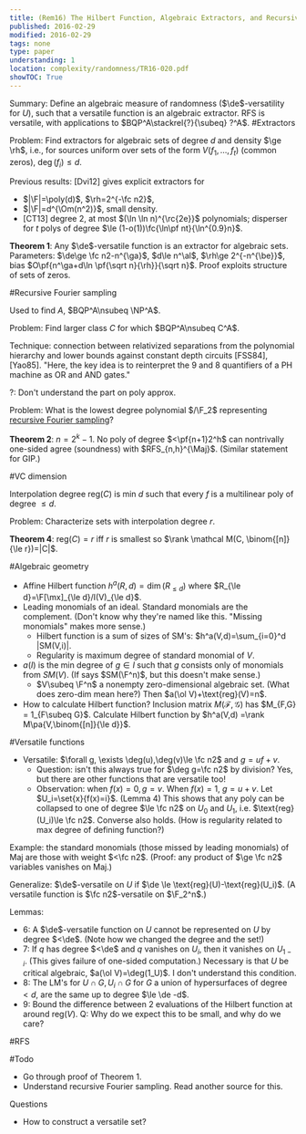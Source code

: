 ```yaml
---
title: (Rem16) The Hilbert Function, Algebraic Extractors, and Recursive Fourier Sampling
published: 2016-02-29
modified: 2016-02-29
tags: none
type: paper
understanding: 1
location: complexity/randomness/TR16-020.pdf
showTOC: True
---
```


Summary: Define an algebraic measure of randomness ($\de$-versatility for $U$), such that a versatile function is an algebraic extractor. RFS is versatile, with applications to $BQP^A\stackrel{?}{\subeq} ?^A$.
#Extractors

Problem: Find extractors for algebraic sets of degree $d$ and density $\ge \rh$, i.e., for sources uniform over sets of the form $V(f_1,\ldots, f_t)$ (common zeros), $\deg(f_i)\le d$.

Previous results: [Dvi12] gives explicit extractors for

* $|\F|=\poly(d)$, $\rh=2^{-\fc n2}$,
* $|\F|=d^{\Om(n^2)}$, small density.
* [CT13] degree 2, at most $(\ln \ln n)^{\rc{2e}}$ polynomials; disperser for $t$ polys of degree $\le (1-o(1))\fc{\ln\pf nt}{\ln^{0.9}n}$.

**Theorem 1**: Any $\de$-versatile function is an extractor for algebraic sets. Parameters: $\de\ge \fc n2-n^{\ga}$, $d\le n^\al$, $\rh\ge 2^{-n^{\be}}$, bias $O\pf{n^\ga+d\ln \pf{\sqrt n}{\rh}}{\sqrt n}$. Proof exploits structure of sets of zeros.

#Recursive Fourier sampling

Used to find $A$, $BQP^A\nsubeq \NP^A$.

Problem: Find larger class $C$ for which $BQP^A\nsubeq C^A$. 

Technique: connection between relativized separations from the polynomial hierarchy and lower bounds against constant depth circuits [FSS84],[Yao85]. "Here, the key idea is to reinterpret the 9 and 8 quantifiers of a PH machine as OR and AND gates."

?: Don't understand the part on poly approx.

Problem: What is the lowest degree polynomial $/\F_2$ representing [recursive Fourier sampling](RFS.html)? 

**Theorem 2**: $n=2^k-1$. No poly of degree $<\pf{n+1}2^h$ can nontrivally one-sided agree (soundness) with $RFS_{n,h}^{\Maj}$. (Similar statement for GIP.)

#VC dimension

Interpolation degree $\text{reg}(C)$ is min $d$ such that every $f$ is a multilinear poly of degree $\le d$.

Problem: Characterize sets with interpolation degree $r$.

**Theorem 4**: $\text{reg}(C)=r$ iff $r$ is smallest so $\rank \mathcal M(C, \binom{[n]}{\le r})=|C|$.

#Algebraic geometry

* Affine Hilbert function $h^a(R,d) = \dim(R_{\le d})$ where $R_{\le d}=\F[\mx]_{\le d}/I(V)_{\le d}$.
* Leading monomials of an ideal. Standard monomials are the complement. (Don't know why they're named like this. "Missing monomials" makes more sense.)
    * Hilbert function is a sum of sizes of SM's: $h^a(V,d)=\sum_{i=0}^d |SM(V,i)|.
    * Regularity is maximum degree of standard monomial of $V$.
* $a(I)$ is the min degree of $g\in I$ such that $g$ consists only of monomials from $SM(V)$. (If says $SM(\F^n)$, but this doesn't make sense.)
    * $V\subeq \F^n$ a nonempty zero-dimensional algebraic set. (What does zero-dim mean here?) Then $a(\ol V)+\text{reg}(V)=n$.
* How to calculate Hilbert function? Inclusion matrix $M(\mathcal F,\mathcal G)$ has $M_{F,G} = 1_{F\subeq G}$. Calculate Hilbert function by $h^a(V,d) =\rank M\pa{V,\binom{[n]}{\le d}}$.

#Versatile functions

* Versatile: $\forall g, \exists \deg(u),\deg(v)\le \fc n2$ and $g=uf+v$.
    * Question: isn't this always true for $\deg g=\fc n2$ by division? Yes, but there are other functions that are versatile too!
	*   Observation: when $f(x)=0, g=v$. When $f(x)=1$, $g=u+v$. Let $U_i=\set{x}{f(x)=i}$. (Lemma 4) This shows that any poly can be collapsed to one of degree $\le \fc n2$ on $U_0$ and $U_1$, i.e. $\text{reg}(U_i)\le \fc n2$. Converse also holds.
	    (How is regularity related to max degree of defining function?)

Example: the standard monomials (those missed by leading monomials) of Maj are those with weight $<\fc n2$. (Proof: any product of $\ge \fc n2$ variables vanishes on Maj.)

Generalize: $\de$-versatile on $U$ if $\de \le \text{reg}(U)-\text{reg}(U_i)$. (A versatile function is $\fc n2$-versatile on $\F_2^n$.)

Lemmas:

* 6: A $\de$-versatile function on $U$ cannot be represented on $U$ by degree $<\de$. (Note how we changed the degree and the set!)
* 7: If $q$ has degree $<\de$ and $q$ vanishes on $U_i$, then it vanishes on $U_{1-i}$. (This gives failure of one-sided computation.) Necessary is that $U$ be critical algebraic, $a(\ol V)=\deg(1_U)$. I don't understand this condition.
* 8: The LM's for $U\cap G,U_i\cap G$ for $G$ a union of hypersurfaces of degree $<d$, are the same up to degree $\le \de -d$.
* 9: Bound the difference between 2 evaluations of the Hilbert function at around $\text{reg}(V)$. Q: Why do we expect this to be small, and why do we care?

#RFS



#Todo

* Go through proof of Theorem 1.
* Understand recursive Fourier sampling. Read another source for this.

Questions

* How to construct a versatile set?
